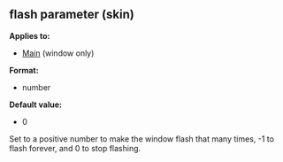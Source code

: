 ## flash parameter (skin)
**Applies to:**
+   [Main](/ref/skin/control/main.md) (window only)

**Format:**
+   number

**Default value:**
+   0


Set to a positive number to make the window flash that many
times, -1 to flash forever, and 0 to stop flashing.